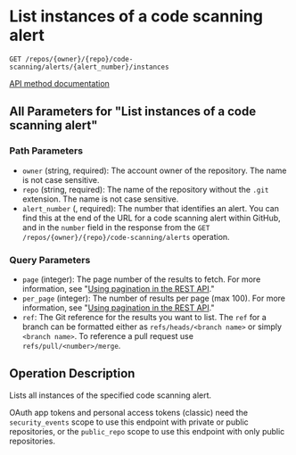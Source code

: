 # List instances of a code scanning alert

`GET /repos/{owner}/{repo}/code-scanning/alerts/{alert_number}/instances`

[API method documentation](https://docs.github.com/rest/code-scanning/code-scanning#list-instances-of-a-code-scanning-alert)

## All Parameters for "List instances of a code scanning alert"

### Path Parameters

- `owner` (string, required): The account owner of the repository. The name is not case sensitive.
- `repo` (string, required): The name of the repository without the `.git` extension. The name is not case sensitive.
- `alert_number` (, required): The number that identifies an alert. You can find this at the end of the URL for a code scanning alert within GitHub, and in the `number` field in the response from the `GET /repos/{owner}/{repo}/code-scanning/alerts` operation.
### Query Parameters

- `page` (integer): The page number of the results to fetch. For more information, see "[Using pagination in the REST API](https://docs.github.com/rest/using-the-rest-api/using-pagination-in-the-rest-api)."
- `per_page` (integer): The number of results per page (max 100). For more information, see "[Using pagination in the REST API](https://docs.github.com/rest/using-the-rest-api/using-pagination-in-the-rest-api)."
- `ref`: The Git reference for the results you want to list. The `ref` for a branch can be formatted either as `refs/heads/<branch name>` or simply `<branch name>`. To reference a pull request use `refs/pull/<number>/merge`.

## Operation Description

Lists all instances of the specified code scanning alert.

OAuth app tokens and personal access tokens (classic) need the `security_events` scope to use this endpoint with private or public repositories, or the `public_repo` scope to use this endpoint with only public repositories.
